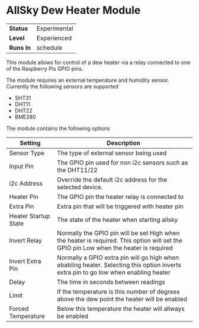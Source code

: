 # AllSky Dew Heater Module

|   |   |
| ------------ | ------------ |
| **Status**  | Experimental  |
| **Level**  | Experienced  |
| **Runs In**  | schedule  |


This module allows for control of a dew heater via a relay connected to one of the Raspberry Pis GPIO pins.

The module requires an external temperature and humidity sensor. Currently the following sensors are supported

- SHT31
- DHT11
- DHT22
- BME280

The module contains the following options

|  Setting | Description  |
| ------------ | ------------ |
| Sensor Type  | The type of external sensor being used  |
| Input Pin  | The GPIO pin used for non i2c sensors such as the DHT11/22  |
| i2c Address  | Override the default i2c address for the selected device.   |
| Heater Pin  | The GPIO pin the heater relay is connected to  |
| Extra Pin | Extra pin that will be triggered with heater pin |
| Heater Startup State  | The state of the heater when starting allsky  |
| Invert Relay  | Normally the GPIO pin will be set High when the heater is required. This option will set the GPIO pin Low when the heater is required  |
| Invert Extra Pin | Normally a GPIO extra pin will go high when ebabling heater. Selecting this option inverts extra pin to go low when enabling heater |
| Delay  | The time in seconds between readings  |
| Limit  | If the temperature is this number of degrees above the dew point the heater will be enabled  |
| Forced Temperature  | Below this temperature the heater will allways be enabled  |


